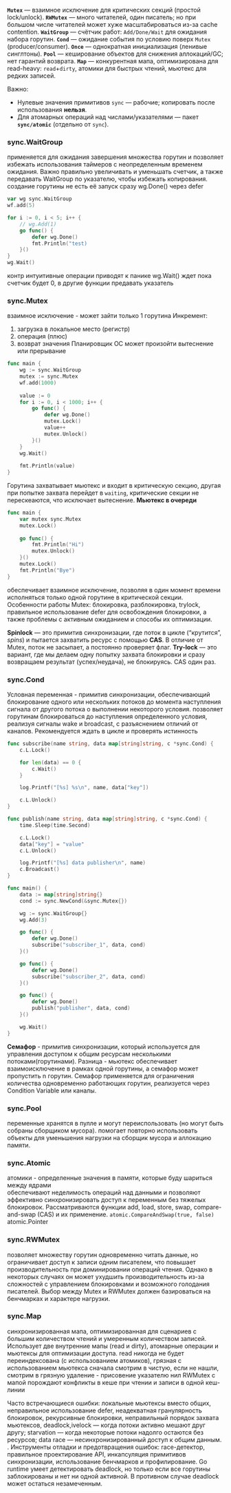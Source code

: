 **`Mutex`** — взаимное исключение для критических секций (простой lock/unlock).
**`RWMutex`** — много читателей, один писатель; но при большом числе читателей может хуже масштабироваться из-за cache contention.
**`WaitGroup`** — счётчик работ: `Add/Done/Wait` для ожидания набора горутин.
**`Cond`** — ожидание события по условию поверх `Mutex` (producer/consumer).
**`Once`** — однократная инициализация (ленивые синглтоны).
**`Pool`** — кеширование объектов для снижения аллокаций/GC; нет гарантий возврата.
**`Map`** — конкурентная мапа, оптимизирована для read-heavy: `read`+`dirty`, атомики для быстрых чтений, мьютекс для редких записей.

Важно:
- Нулевые значения примитивов `sync` — рабочие; копировать после использования **нельзя**.
- Для атомарных операций над числами/указателями — пакет **`sync/atomic`** (отдельно от `sync`).
### sync.WaitGroup
применяется для ожидания завершения множества горутин и позволяет избежать использования таймеров с неопределенным временем ожидания. Важно правильно увеличивать и уменьшать счетчик, а также передавать WaitGroup по указателю, чтобы избежать копирования.
создание горутины не есть её запуск сразу
wg.Done() через defer
```go
var wg sync.WaitGroup
wf.add(5)

for i := 0, i < 5; i++ {
	// wg.Add(1)
	go func() {
		defer wg.Done()
		fmt.Println("test)
	}()
}
wg.Wait()
```
контр интуитивные операции приводят к панике
wg.Wait() ждет пока счетчик будет 0, в другие функции предавать указатель
### sync.Mutex

взаимное исключение - может зайти только 1 горутина
Инкремент:
1. загрузка в локальное место (регистр)
2. операция (плюс)
3. возврат значения
Планировщик ОС может произойти вытеснение или прерывание
```go
func main {
	wg := sync.WaitGroup
	mutex := sync.Mutex
	wf.add(1000)
	
	value := 0
	for i := 0, i < 1000; i++ {
		go func() {
			defer wg.Done()
			mutex.Lock()
			value++
			mutex.Unlock()
		}()
	}
	wg.Wait()
	
	fmt.Println(value)
}
```
Горутина захватывает мьютекс и входит в критическую секцию, другая при попытке захвата перейдет в `waiting`, критические секции не перескеаются, что исключает вытеснение.
**Мьютекс в очереди**
```go
func main {
	var mutex sync.Mutex
	mutex.Lock()
	
	go func() {
		fmt.Println("Hi")
		mutex.Unlock()
	}()
	mutex.Lock()
	fmt.Println("Bye")
}
```
обеспечивает взаимное исключение, позволяя в один момент времени исполняться только одной горутине в критической секции. Особенности работы Mutex: блокировка, разблокировка, trylock, правильное использование defer для освобождения блокировки, а также проблемы с активным ожиданием и способы их оптимизации.

**Spinlock** — это примитив синхронизации, где поток в цикле (“крутится”, _spins_) и пытается захватить ресурс с помощью **CAS**. В отличие от Mutex, поток не засыпает, а постоянно проверяет флаг.
**Try-lock** — это вариант, где мы делаем одну попытку захвата блокировки и сразу возвращаем результат (успех/неудача), не блокируясь. CAS один раз.
### sync.Cond
Условная переменная - примитив синхронизации, обеспечивающий блокирование одного или нескольких потоков до момента наступления сигнала от другого потока о выполнении некоторого условия.
позволяет горутинам блокироваться до наступления определенного условия, реализуя сигналы wake и broadcast, с разъяснением отличий от каналов.
Рекомендуется ждать в цикле и проверять истинность
```go
func subscribe(name string, data map[string]string, c *sync.Cond) {
	c.L.Lock()

	for len(data) == 0 {
		c.Wait()
	}

	log.Printf("[%s] %s\n", name, data["key"])

	c.L.Unlock()
}

func publish(name string, data map[string]string, c *sync.Cond) {
	time.Sleep(time.Second)

	c.L.Lock()
	data["key"] = "value"
	c.L.Unlock()

	log.Printf("[%s] data publisher\n", name)
	c.Broadcast()
}

func main() {
	data := map[string]string{}
	cond := sync.NewCond(&sync.Mutex{})

	wg := sync.WaitGroup{}
	wg.Add(3)

	go func() {
		defer wg.Done()
		subscribe("subscriber_1", data, cond)
	}()

	go func() {
		defer wg.Done()
		subscribe("subscriber_2", data, cond)
	}()

	go func() {
		defer wg.Done()
		publish("publisher", data, cond)
	}()

	wg.Wait()
}
```
**Семафор** - примитив синхронизации, который используется для управления доступом к общим ресурсам несколькими потоками(горутинами).
Разница - мьютекс обеспечивает взаимоисключение в рамках одной горутины, а семафор может пропустить n горутин.
Семафор применяется для ограничения количества одновременно работающих горутин, реализуется через Condition Variable или каналы.
### sync.Pool
переменные хранятся в пулле и могут переиспользовать (но могут быть собраны сборщиком мусора).
помогает повторно использовать объекты для уменьшения нагрузки на сборщик мусора и аллокацию памяти.
### sync.Atomic
атомики - определенные значения в памяти, которые буду шариться между ядрами   
обеспечивают неделимость операций над данными и позволяют эффективно синхронизировать доступ к переменным без тяжелых блокировок. Рассматриваются функции add, load, store, swap, compare-and-swap (CAS) и их применение.
`atomic.CompareAndSwap(true, false)`
atomic.Pointer
### sync.RWMutex
позволяет множеству горутин одновременно читать данные, но ограничивает доступ к записи одним писателем, что повышает производительность при доминировании операций чтения.
Однако в некоторых случаях он может ухудшить производительность из-за сложностей с управлением блокировками и возможного голодания писателей. Выбор между Mutex и RWMutex должен базироваться на бенчмарках и характере нагрузки.
### sync.Map
синхронизированная мапа, оптимизированная для сценариев с большим количеством чтений и умеренным количеством записей. Использует две внутренние мапы (read и dirty), атомарные операции и мьютексы для оптимизации доступа.
read никогда не будет переиндексована (с использованием атомиков), грязная с использованием мьютекса
сначала смотрим в чистую, если не нашли, смотрим в грязную
удаление - присовение указателю нил
RWMutex с мапой порождают конфликты в кеше при чтении и записи в одной кеш-линии

Часто встречающиеся ошибки: локальные мьютексы вместо общих, неправильное использование defer, неадекватная гранулярность блокировок, рекурсивные блокировки, неправильный порядок захвата мьютексов, deadlock,ivelock — когда потоки активно мешают друг другу; starvation — когда некоторые потоки надолго остаются без ресурсов; data race — несинхронизированный доступ к общим данным. .
Инструменты отладки и предотвращения ошибок: race-детектор, правильное проектирование API, инкапсуляция примитивов синхронизации, использование бенчмарков и профилирование.
Go runtime умеет детектировать deadlock, но только если все горутины заблокированы и нет ни одной активной. В противном случае deadlock может остаться незамеченным. 